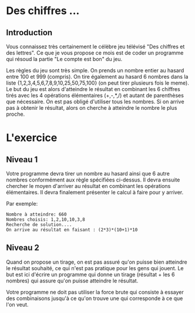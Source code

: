 # Des chiffres ...

## Introduction

Vous connaissez très certainement le célèbre jeu télévisé "Des chiffres et des lettres". Ce que je vous propose ce mois est de coder un programme qui résoud la partie "Le compte est bon" du jeu.

Les règles du jeu sont très simple. On prends un nombre entier au hasard entre 100 et 999 (compris). On tire également au hasard 6 nombres dans la liste {1,2,3,4,5,6,7,8,9,10,25,50,75,100} (on peut tirer plusieurs fois le meme). 
Le but du jeu est alors d'atteindre le résultat en combinant les 6 chiffres tirés avec les 4 opérations élémentaires (+,-,*,/) et autant de parenthèses que nécessaire. On est pas obligé d'utiliser tous les nombres.
Si on arrive pas à obtenir le résultat, alors on cherche à atteindre le nombre le plus proche.


# L'exercice

## Niveau 1

Votre programme devra tirer un nombre au hasard ainsi que 6 autre nombres conformément aux règle spécifiées ci-dessus. Il devra ensuite chercher le moyen d'arriver au résultat en combinant les opérations élémentaires.
Il devra finalement présenter le calcul à faire pour y arriver. 

Par exemple:

```
Nombre à atteindre: 660
Nombres choisis: 1,2,10,10,3,8
Recherche de solution....
On arrive au résultat en faisant : (2*3)*(10+1)*10
```

## Niveau 2

Quand on propose un tirage, on est pas assuré qu'on puisse bien atteindre le résultat souhaité, ce qui n'est pas pratique pour les gens qui jouent. 
Le but est ici d'écrire un programme qui donne un tirage (résultat + les 6 nombres) qui assure qu'on puisse atteindre le résultat.

Votre programme ne doit pas utiliser la force brute qui consiste à essayer des combinaisons jusqu'à ce qu'on trouve une qui corresponde à ce que l'on veut.
